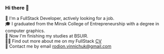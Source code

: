 ### Hi there 👋  


👨‍ I'm a FullStack Developer, actively looking for a job.   
🎓 I graduated from the Minsk College of Entrepreneurship with a degree in computer graphics.  
💪 Now I'm finishing my studies at BSUIR.  
👨‍💻 Find out more about me on my FullStack [CV](https://github.com/RodionWinniePooh/CV/blob/main/Resume%20FullStack%20Developer%20Vinnichuk%20Rodion.pdf)  
📩 Contact me by email rodion.vinnichuk@gmail.com  

 

